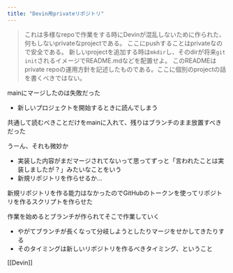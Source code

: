 ```yaml
---
title: "Devin用privateリポジトリ"
---
```


> これは多様なrepoで作業をする時にDevinが混乱しないために作られた、何もしないprivateなprojectである。
>  ここにpushすることはprivateなので安全である。
>  新しいprojectを追加する時は`mkdir`し、そのdirが将来`git init`されるイメージでREADME.mdなどを配置せよ。
>  このREADMEはprivate repoの運用方針を記述したものである。ここに個別のprojectの話を書くべきではない。

mainにマージしたのは失敗だった
- 新しいプロジェクトを開始するときに読んでしまう

共通して読むべきことだけをmainに入れて、残りはブランチのまま放置すべきだった

うーん、それも微妙か
- 実装した内容がまだマージされてないって思ってずっと「言われたことは実装しましたが？」みたいなことをいう
- 新規リポジトリを作らせるか…

新規リポジトリを作る能力はなかったのでGitHubのトークンを使ってリポジトリを作るスクリプトを作らせた

作業を始めるとブランチが作られてそこで作業していく
- やがてブランチが長くなって分岐しようとしたりマージをせかしてきたりする
- そのタイミングは新しいリポジトリを作るべきタイミング、ということ

[[Devin]]
